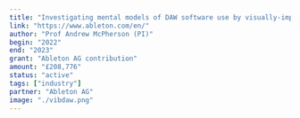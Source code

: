 ```yaml
---
title: "Investigating mental models of DAW software use by visually-impaired musicians"
link: "https://www.ableton.com/en/"
author: "Prof Andrew McPherson (PI)"
begin: "2022"
end: "2023"
grant: "Ableton AG contribution"
amount: "£208,776"
status: "active"
tags: ["industry"]
partner: "Ableton AG"
image: "./vibdaw.png"
---
```



